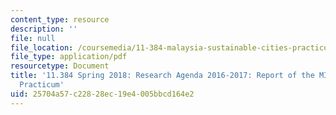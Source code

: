 ```yaml
---
content_type: resource
description: ''
file: null
file_location: /coursemedia/11-384-malaysia-sustainable-cities-practicum-spring-2018/25704a57c22828ec19e4005bbcd164e2_MIT11_384S18_2016Cohort.pdf
file_type: application/pdf
resourcetype: Document
title: '11.384 Spring 2018: Research Agenda 2016-2017: Report of the MIT-UTM 2016
  Practicum'
uid: 25704a57-c228-28ec-19e4-005bbcd164e2
---
```

